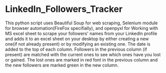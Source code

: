 # LinkedIn_Followers_Tracker
This python script uses Beautiful Soup for web scraping, 
Selenium module for browser automation(FireFox specifially),
and openpyxl for Working with MS excel sheet
to scrape your followers' names from your LinkedIn profile
and adds it to an excel sheet on your desktop by either creating a new one(if not already present) or by modifying an existing one. 
The date is added to the top of each column. 
Followers in the previous column (if present) are matched with the current ones to see which ones have you lost or gained.
The lost ones are marked in red font in the previous column and the new followers are marked green in the new column.
